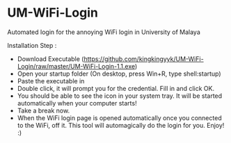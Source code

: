 # UM-WiFi-Login

Automated login for the annoying WiFi login in University of Malaya

Installation Step :
- Download Executable (https://github.com/kingkingyyk/UM-WiFi-Login/raw/master/UM-WiFi-Login-1.1.exe)
- Open your startup folder (On desktop, press Win+R, type shell:startup)
- Paste the executable in
- Double click, it will prompt you for the credential. Fill in and click OK.
- You should be able to see the icon in your system tray. It will be started automatically when your computer starts!
- Take a break now.
- When the WiFi login page is opened automatically once you connected to the WiFi, off it. This tool will automagically do the login for you. Enjoy! :)
